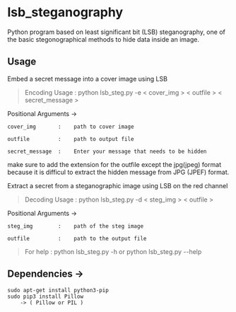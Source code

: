 # lsb_steganography
Python program based on least significant bit (LSB) steganography, one of the basic stegonographical methods to hide data inside an image.

## Usage

Embed a secret message into a cover image using LSB

> Encoding Usage : python lsb_steg.py -e < cover_img > < outfile > < secret_message > 

Positional Arguments ->

    cover_img       :    path to cover image
    
    outfile         :    path to output file
    
    secret_message  :    Enter your message that needs to be hidden
    
    
make sure to add the extension for the outfile except the jpg(jpeg) format because it is difficul to extract the hidden message from JPG (JPEF) format.
    

 Extract a secret from a steganographic image using LSB on the red channel
 
 > Decoding Usage : python lsb_steg.py -d < steg_img > < outfile > 
 
 Positional Arguments ->
 
    steg_img        :    path of the steg image
    
    outfile         :    path to the output file
    
> For help       : python lsb_steg.py -h or python lsb_steg.py --help 


## Dependencies ->
    sudo apt-get install python3-pip
    sudo pip3 install Pillow
        -> ( Pillow or PIL )    


